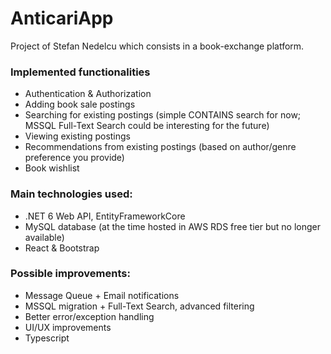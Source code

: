 # AnticariApp
 Project of Stefan Nedelcu which consists in a book-exchange platform.
 
### Implemented functionalities

- Authentication & Authorization
- Adding book sale postings
- Searching for existing postings (simple CONTAINS search for now; MSSQL Full-Text Search could be interesting for the future)
- Viewing existing postings
- Recommendations from existing postings (based on author/genre preference you provide)
- Book wishlist

### Main technologies used:

- .NET 6 Web API, EntityFrameworkCore
- MySQL database (at the time hosted in AWS RDS free tier but no longer available)
- React & Bootstrap

### Possible improvements:

- Message Queue + Email notifications
- MSSQL migration + Full-Text Search, advanced filtering
- Better error/exception handling
- UI/UX improvements
- Typescript
